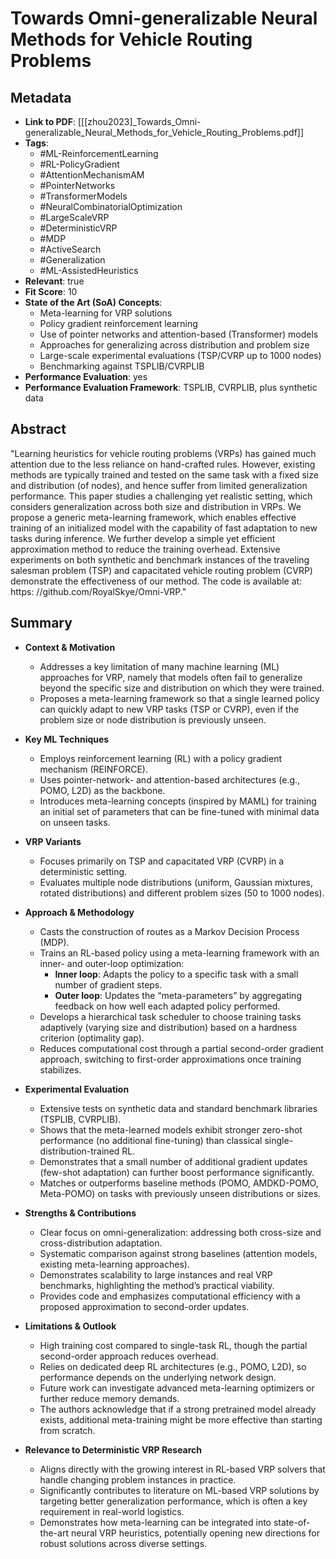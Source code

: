 # Towards Omni-generalizable Neural Methods for Vehicle Routing Problems

## Metadata
- **Link to PDF**: [[[zhou2023]_Towards_Omni-generalizable_Neural_Methods_for_Vehicle_Routing_Problems.pdf]]
- **Tags**:
  - #ML-ReinforcementLearning
  - #RL-PolicyGradient
  - #AttentionMechanismAM
  - #PointerNetworks
  - #TransformerModels
  - #NeuralCombinatorialOptimization
  - #LargeScaleVRP
  - #DeterministicVRP
  - #MDP
  - #ActiveSearch
  - #Generalization
  - #ML-AssistedHeuristics
- **Relevant**: true  
- **Fit Score**: 10
- **State of the Art (SoA) Concepts**:
  - Meta-learning for VRP solutions
  - Policy gradient reinforcement learning
  - Use of pointer networks and attention-based (Transformer) models
  - Approaches for generalizing across distribution and problem size
  - Large-scale experimental evaluations (TSP/CVRP up to 1000 nodes)
  - Benchmarking against TSPLIB/CVRPLIB
- **Performance Evaluation**: yes
- **Performance Evaluation Framework**: TSPLIB, CVRPLIB, plus synthetic data

## Abstract
"Learning heuristics for vehicle routing problems (VRPs) has gained much attention due to the less reliance on hand-crafted rules. However, existing methods are typically trained and tested on the same task with a fixed size and distribution (of nodes), and hence suffer from limited generalization performance. This paper studies a challenging yet realistic setting, which considers generalization across both size and distribution in VRPs. We propose a generic meta-learning framework, which enables effective training of an initialized model with the capability of fast adaptation to new tasks during inference. We further develop a simple yet efficient approximation method to reduce the training overhead. Extensive experiments on both synthetic and benchmark instances of the traveling salesman problem (TSP) and capacitated vehicle routing problem (CVRP) demonstrate the effectiveness of our method. The code is available at: https: //github.com/RoyalSkye/Omni-VRP."

## Summary
- **Context & Motivation**  
  - Addresses a key limitation of many machine learning (ML) approaches for VRP, namely that models often fail to generalize beyond the specific size and distribution on which they were trained.  
  - Proposes a meta-learning framework so that a single learned policy can quickly adapt to new VRP tasks (TSP or CVRP), even if the problem size or node distribution is previously unseen.  

- **Key ML Techniques**  
  - Employs reinforcement learning (RL) with a policy gradient mechanism (REINFORCE).  
  - Uses pointer-network- and attention-based architectures (e.g., POMO, L2D) as the backbone.  
  - Introduces meta-learning concepts (inspired by MAML) for training an initial set of parameters that can be fine-tuned with minimal data on unseen tasks.

- **VRP Variants**  
  - Focuses primarily on TSP and capacitated VRP (CVRP) in a deterministic setting.  
  - Evaluates multiple node distributions (uniform, Gaussian mixtures, rotated distributions) and different problem sizes (50 to 1000 nodes).

- **Approach & Methodology**  
  - Casts the construction of routes as a Markov Decision Process (MDP).  
  - Trains an RL-based policy using a meta-learning framework with an inner- and outer-loop optimization:
    - **Inner loop**: Adapts the policy to a specific task with a small number of gradient steps.  
    - **Outer loop**: Updates the “meta-parameters” by aggregating feedback on how well each adapted policy performed.  
  - Develops a hierarchical task scheduler to choose training tasks adaptively (varying size and distribution) based on a hardness criterion (optimality gap).  
  - Reduces computational cost through a partial second-order gradient approach, switching to first-order approximations once training stabilizes.

- **Experimental Evaluation**  
  - Extensive tests on synthetic data and standard benchmark libraries (TSPLIB, CVRPLIB).  
  - Shows that the meta-learned models exhibit stronger zero-shot performance (no additional fine-tuning) than classical single-distribution-trained RL.  
  - Demonstrates that a small number of additional gradient updates (few-shot adaptation) can further boost performance significantly.  
  - Matches or outperforms baseline methods (POMO, AMDKD-POMO, Meta-POMO) on tasks with previously unseen distributions or sizes.  

- **Strengths & Contributions**  
  - Clear focus on omni-generalization: addressing both cross-size and cross-distribution adaptation.  
  - Systematic comparison against strong baselines (attention models, existing meta-learning approaches).  
  - Demonstrates scalability to large instances and real VRP benchmarks, highlighting the method’s practical viability.  
  - Provides code and emphasizes computational efficiency with a proposed approximation to second-order updates.

- **Limitations & Outlook**  
  - High training cost compared to single-task RL, though the partial second-order approach reduces overhead.  
  - Relies on dedicated deep RL architectures (e.g., POMO, L2D), so performance depends on the underlying network design.  
  - Future work can investigate advanced meta-learning optimizers or further reduce memory demands.  
  - The authors acknowledge that if a strong pretrained model already exists, additional meta-training might be more effective than starting from scratch.

- **Relevance to Deterministic VRP Research**  
  - Aligns directly with the growing interest in RL-based VRP solvers that handle changing problem instances in practice.  
  - Significantly contributes to literature on ML-based VRP solutions by targeting better generalization performance, which is often a key requirement in real-world logistics.  
  - Demonstrates how meta-learning can be integrated into state-of-the-art neural VRP heuristics, potentially opening new directions for robust solutions across diverse settings.